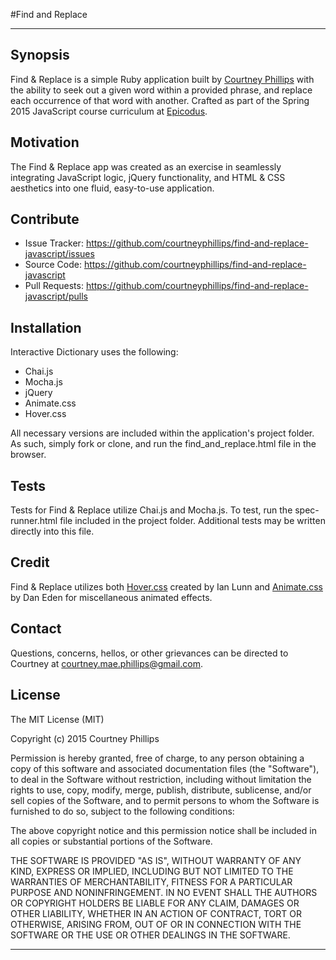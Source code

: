 
#Find and Replace

---

## Synopsis

Find & Replace is a simple Ruby application built by [Courtney Phillips](https://github.com/courtneymaepdx) with the ability to seek out a given word within a provided phrase, and replace each occurrence of that word with another. Crafted as part of the Spring 2015 JavaScript course curriculum at [Epicodus](https://www.epicodus.com/).

## Motivation

The Find & Replace app was created as an exercise in seamlessly integrating JavaScript logic, jQuery functionality, and HTML & CSS aesthetics into one fluid, easy-to-use application.

## Contribute

- Issue Tracker: https://github.com/courtneyphillips/find-and-replace-javascript/issues
- Source Code: https://github.com/courtneyphillips/find-and-replace-javascript
- Pull Requests: https://github.com/courtneyphillips/find-and-replace-javascript/pulls

## Installation

Interactive Dictionary uses the following:

- Chai.js
- Mocha.js
- jQuery
- Animate.css
- Hover.css

All necessary versions are included within the application's project folder. As such, simply fork or clone, and run the find_and_replace.html file in the browser.

## Tests

Tests for Find & Replace utilize Chai.js and Mocha.js. To test, run the spec-runner.html file included in the project folder. Additional tests may be written directly into this file.

## Credit

Find & Replace utilizes both [Hover.css](http://ianlunn.github.io/Hover/) created by Ian Lunn and [Animate.css](https://github.com/daneden/animate.css) by Dan Eden for miscellaneous animated effects.

## Contact

Questions, concerns, hellos, or other grievances can be directed to Courtney at <courtney.mae.phillips@gmail.com>.

## License

The MIT License (MIT)

Copyright (c) 2015 Courtney Phillips

Permission is hereby granted, free of charge, to any person obtaining a copy
of this software and associated documentation files (the "Software"), to deal
in the Software without restriction, including without limitation the rights
to use, copy, modify, merge, publish, distribute, sublicense, and/or sell
copies of the Software, and to permit persons to whom the Software is
furnished to do so, subject to the following conditions:

The above copyright notice and this permission notice shall be included in
all copies or substantial portions of the Software.

THE SOFTWARE IS PROVIDED "AS IS", WITHOUT WARRANTY OF ANY KIND, EXPRESS OR
IMPLIED, INCLUDING BUT NOT LIMITED TO THE WARRANTIES OF MERCHANTABILITY,
FITNESS FOR A PARTICULAR PURPOSE AND NONINFRINGEMENT. IN NO EVENT SHALL THE
AUTHORS OR COPYRIGHT HOLDERS BE LIABLE FOR ANY CLAIM, DAMAGES OR OTHER
LIABILITY, WHETHER IN AN ACTION OF CONTRACT, TORT OR OTHERWISE, ARISING FROM,
OUT OF OR IN CONNECTION WITH THE SOFTWARE OR THE USE OR OTHER DEALINGS IN
THE SOFTWARE.

---
